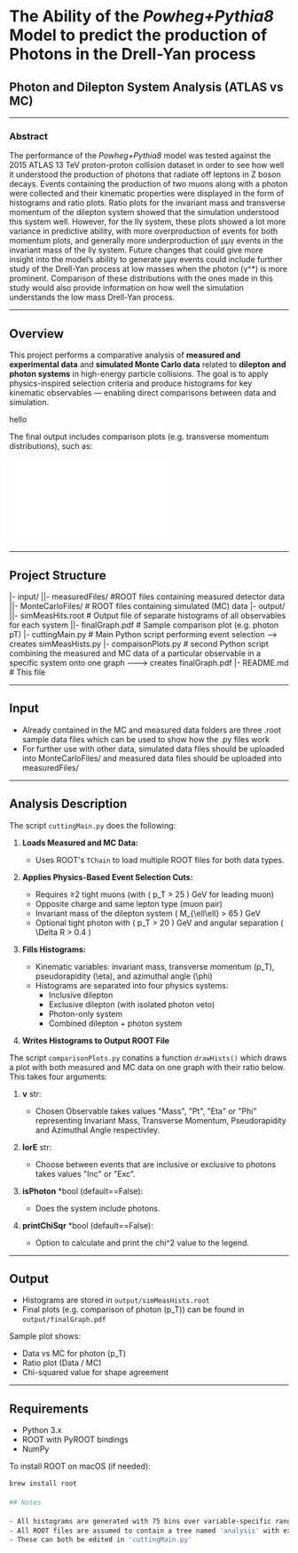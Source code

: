 # The Ability of the *Powheg+Pythia8* Model to predict the production of Photons in the Drell-Yan process

## Photon and Dilepton System Analysis (ATLAS vs MC)

---

### Abstract

The performance of the *Powheg+Pythia8* model was tested against the 2015 ATLAS 13 TeV proton-proton collision dataset in order to see how well it understood the production of photons that radiate off leptons in Z boson decays. Events containing the production of two muons along with a photon were collected and their kinematic properties were displayed in the form of histograms and ratio plots. Ratio plots for the invariant mass and transverse momentum of the dilepton system showed that the simulation understood this system well. However, for the llγ system, these plots showed a lot more variance in predictive ability, with more overproduction of events for both momentum plots, and generally more underproduction of µµγ events in the invariant mass of the llγ system. Future changes that could give more insight into the model’s ability to generate µµγ events could include further study of the Drell-Yan process at low masses when the photon (γ^*) is more prominent. Comparison of these distributions with the ones made in this study would also provide information on how well the simulation understands the low mass Drell-Yan process.

---

## Overview

This project performs a comparative analysis of **measured and experimental data** and **simulated Monte Carlo data** related to **dilepton and photon systems** in high-energy particle collisions. The goal is to apply physics-inspired selection criteria and produce histograms for key kinematic observables — enabling direct comparisons between data and simulation.

hello




The final output includes comparison plots (e.g. transverse momentum distributions), such as:

![Final Graph Output](output/finalGraph.pdf)

---

## Project Structure

|- input/ 
||- measuredFiles/ #ROOT files containing measured detector data
||- MonteCarloFiles/ # ROOT files containing simulated (MC) data
|- output/ 
||- simMeasHits.root # Output file of separate histograms of all observables for each system
||- finalGraph.pdf # Sample comparison plot (e.g. photon pT)
|- cuttingMain.py # Main Python script performing event selection --> creates simMeasHists.py
|- compaisonPlots.py # second Python script combining the measured and MC data of a particular observable in a specific system onto one graph ---> creates finalGraph.pdf
|- README.md # This file


---


## Input

- Already contained in the MC and measured data folders are three .root sample data files which can be used to show how the .py files work
- For further use with other data, simulated data files should be uploaded into MonteCarloFiles/ and measured data files should be uploaded into measuredFiles/


---


## Analysis Description

The script `cuttingMain.py` does the following:

1. **Loads Measured and MC Data:**
   - Uses ROOT's `TChain` to load multiple ROOT files for both data types.

2. **Applies Physics-Based Event Selection Cuts:**
   - Requires ≥2 tight muons (with \( p_T > 25 \) GeV for leading muon)
   - Opposite charge and same lepton type (muon pair)
   - Invariant mass of the dilepton system \( M_{\ell\ell} > 65 \) GeV
   - Optional tight photon with \( p_T > 20 \) GeV and angular separation \( \Delta R > 0.4 \)

3. **Fills Histograms:**
   - Kinematic variables: invariant mass, transverse momentum \(p_T\), pseudorapidity \(\eta\), and azimuthal angle \(\phi\)
   - Histograms are separated into four physics systems:
     - Inclusive dilepton
     - Exclusive dilepton (with isolated photon veto)
     - Photon-only system
     - Combined dilepton + photon system

4. **Writes Histograms to Output ROOT File**


The script `comparisonPlots.py` conatins a function `drawHists()` which draws a plot with both measured and MC data on one graph with their ratio below. This takes four arguments:

1. **v** str:
    - Chosen Observable takes values "Mass", "Pt", "Eta" or "Phi" representing Invariant Mass, Transverse Momentum, Pseudorapidity and Azimuthal Angle respectivley.

2. **IorE** str:
    - Choose between events that are inclusive or exclusive to photons takes values "Inc" or "Exc".
    
3. **isPhoton** *bool (default==False):
    - Does the system include photons. 

4. **printChiSqr** *bool (default==False): 
    - Option to calculate and print the chi^2 value to the legend. 

---


## Output

- Histograms are stored in `output/simMeasHists.root`
- Final plots (e.g. comparison of photon \(p_T\)) can be found in `output/finalGraph.pdf`

Sample plot shows:
- Data vs MC for photon \(p_T\)
- Ratio plot (Data / MC)
- Chi-squared value for shape agreement

---

## Requirements

- Python 3.x
- ROOT with PyROOT bindings
- NumPy

To install ROOT on macOS (if needed):
```bash
brew install root

## Notes 

- All histograms are generated with 75 bins over variable-specific ranges.
- All ROOT files are assumed to contain a tree named 'analysis' with expected branches for lepton and photon properties. 
- These can both be edited in 'cuttingMain.py'
